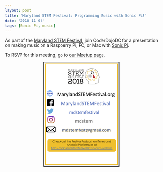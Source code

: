 ```yaml
---
layout: post
title: 'Maryland STEM Festival: Programming Music with Sonic Pi!'
date: '2018-11-04'
tags: [Sonic Pi, music]
---
```

As part of the [Maryland STEM Festival](http://marylandstemfestival.org/), join CoderDojoDC for a presentation on making music on a Raspberry Pi, PC, or Mac with [Sonic Pi](https://sonic-pi.net). 

To RSVP for this meeting, go to [our Meetup page](https://www.meetup.com/CoderDojoDC/events/jmqjgpyxpbgb/).
<div style="text-align: center"><a href="http://marylandstemfestival.org"><img src="/assets/stemfest2018.png" style="width:50%" alt="MD STEMfest" /></a></div>
